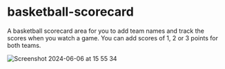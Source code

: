 # basketball-scorecard
A basketball scorecard area for you to add team names and track the scores when you watch a game.
You can add scores of 1, 2 or 3 points for both teams. 

![Screenshot 2024-06-06 at 15 55 34](https://github.com/ileshmistry/basketball-scorecard/assets/6492273/bd585fe0-075d-4c97-9794-a89ea437345b)
